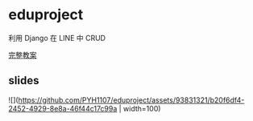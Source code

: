 # eduproject
利用 Django 在 LINE 中 CRUD

[完整教案](https://hackmd.io/XKaQI0MhS5CPw5fk-kEhhA)

## slides
![](https://github.com/PYH1107/eduproject/assets/93831321/b20f6df4-2452-4929-8e8a-46f44c17c99a | width=100)


